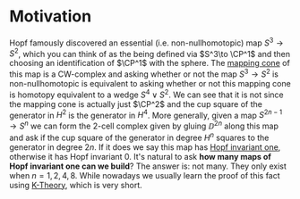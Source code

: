# Motivation

Hopf famously discovered an essential (i.e. non-nullhomotopic) map $S^3\to S^2$, which you can think of as the being defined via $S^3\to \CP^1$ and then choosing an identification of $\CP^1$ with the sphere. The [mapping cone](mapping%20cone.md) of this map is a CW-complex and asking whether or not the map $S^3\to S^2$ is non-nullhomotopic is equivalent to asking whether or not this mapping cone is homotopy equivalent to a wedge $S^4\vee S^2$. We can see that it is not since the mapping cone is actually just $\CP^2$ and the cup square of the generator in $H^2$ is the generator in $H^4$. More generally, given a map $S^{2n−1}\to S^n$ we can form the 2-cell complex given by gluing $\DD^{2n}$ along this map and ask if the cup square of the generator in degree $H^n$ squares to the generator in degree $2n$. If it does we say this map has [Hopf invariant one](Hopf%20invariant%20one.md), otherwise it has Hopf invariant 0. It's natural to ask **how many maps of Hopf invariant one can we build**? The answer is: not many. They only exist when $n=1,2,4,8$. While nowadays we usually learn the proof of this fact using [K-Theory](K-Theory.md), which is very short.